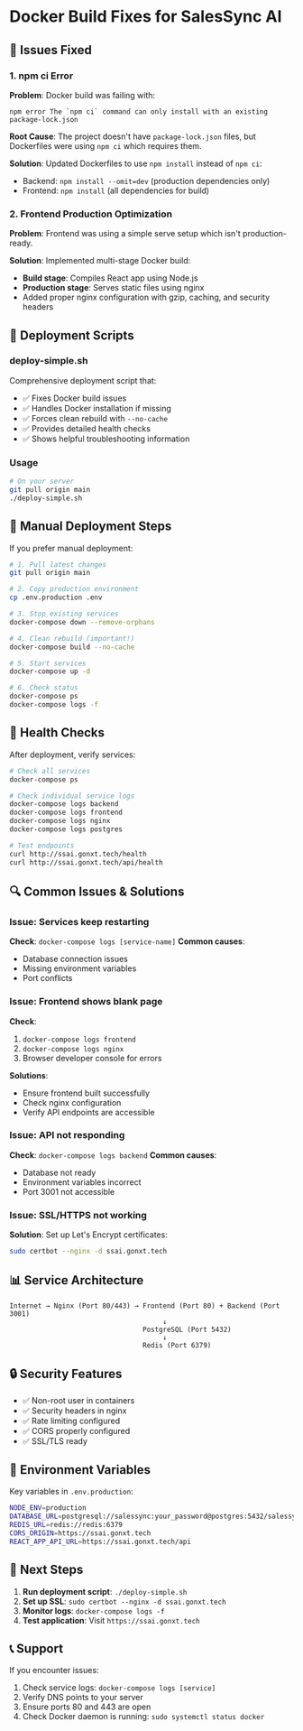 # Docker Build Fixes for SalesSync AI

## 🐛 Issues Fixed

### 1. npm ci Error
**Problem**: Docker build was failing with:
```
npm error The `npm ci` command can only install with an existing package-lock.json
```

**Root Cause**: The project doesn't have `package-lock.json` files, but Dockerfiles were using `npm ci` which requires them.

**Solution**: Updated Dockerfiles to use `npm install` instead of `npm ci`:
- Backend: `npm install --omit=dev` (production dependencies only)
- Frontend: `npm install` (all dependencies for build)

### 2. Frontend Production Optimization
**Problem**: Frontend was using a simple serve setup which isn't production-ready.

**Solution**: Implemented multi-stage Docker build:
- **Build stage**: Compiles React app using Node.js
- **Production stage**: Serves static files using nginx
- Added proper nginx configuration with gzip, caching, and security headers

## 🚀 Deployment Scripts

### deploy-simple.sh
Comprehensive deployment script that:
- ✅ Fixes Docker build issues
- ✅ Handles Docker installation if missing
- ✅ Forces clean rebuild with `--no-cache`
- ✅ Provides detailed health checks
- ✅ Shows helpful troubleshooting information

### Usage
```bash
# On your server
git pull origin main
./deploy-simple.sh
```

## 🔧 Manual Deployment Steps

If you prefer manual deployment:

```bash
# 1. Pull latest changes
git pull origin main

# 2. Copy production environment
cp .env.production .env

# 3. Stop existing services
docker-compose down --remove-orphans

# 4. Clean rebuild (important!)
docker-compose build --no-cache

# 5. Start services
docker-compose up -d

# 6. Check status
docker-compose ps
docker-compose logs -f
```

## 🏥 Health Checks

After deployment, verify services:

```bash
# Check all services
docker-compose ps

# Check individual service logs
docker-compose logs backend
docker-compose logs frontend
docker-compose logs nginx
docker-compose logs postgres

# Test endpoints
curl http://ssai.gonxt.tech/health
curl http://ssai.gonxt.tech/api/health
```

## 🔍 Common Issues & Solutions

### Issue: Services keep restarting
**Check**: `docker-compose logs [service-name]`
**Common causes**:
- Database connection issues
- Missing environment variables
- Port conflicts

### Issue: Frontend shows blank page
**Check**: 
1. `docker-compose logs frontend`
2. `docker-compose logs nginx`
3. Browser developer console for errors

**Solutions**:
- Ensure frontend built successfully
- Check nginx configuration
- Verify API endpoints are accessible

### Issue: API not responding
**Check**: `docker-compose logs backend`
**Common causes**:
- Database not ready
- Environment variables incorrect
- Port 3001 not accessible

### Issue: SSL/HTTPS not working
**Solution**: Set up Let's Encrypt certificates:
```bash
sudo certbot --nginx -d ssai.gonxt.tech
```

## 📊 Service Architecture

```
Internet → Nginx (Port 80/443) → Frontend (Port 80) + Backend (Port 3001)
                                      ↓
                                 PostgreSQL (Port 5432)
                                      ↓
                                 Redis (Port 6379)
```

## 🔒 Security Features

- ✅ Non-root user in containers
- ✅ Security headers in nginx
- ✅ Rate limiting configured
- ✅ CORS properly configured
- ✅ SSL/TLS ready

## 📝 Environment Variables

Key variables in `.env.production`:
```bash
NODE_ENV=production
DATABASE_URL=postgresql://salessync:your_password@postgres:5432/salessync
REDIS_URL=redis://redis:6379
CORS_ORIGIN=https://ssai.gonxt.tech
REACT_APP_API_URL=https://ssai.gonxt.tech/api
```

## 🎯 Next Steps

1. **Run deployment script**: `./deploy-simple.sh`
2. **Set up SSL**: `sudo certbot --nginx -d ssai.gonxt.tech`
3. **Monitor logs**: `docker-compose logs -f`
4. **Test application**: Visit `https://ssai.gonxt.tech`

## 📞 Support

If you encounter issues:
1. Check service logs: `docker-compose logs [service]`
2. Verify DNS points to your server
3. Ensure ports 80 and 443 are open
4. Check Docker daemon is running: `sudo systemctl status docker`